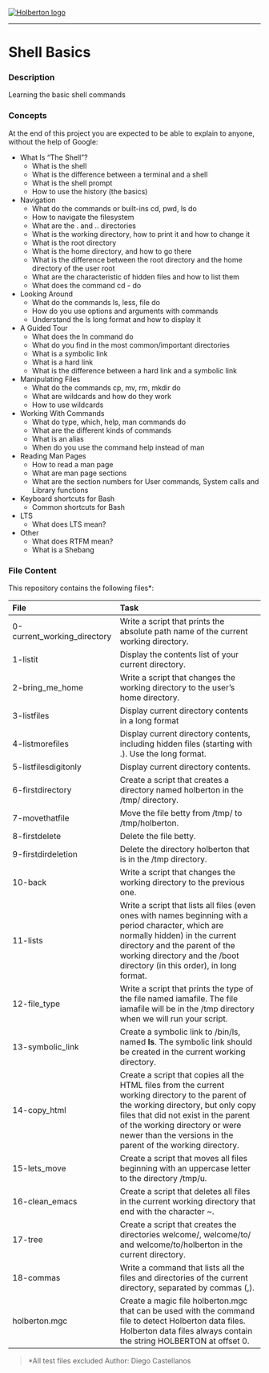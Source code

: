 [![Holberton logo](https://secure.meetupstatic.com/photos/event/6/9/5/0/600_445886960.jpeg)](https://www.holbertonschool.com/)

***

# Shell Basics

### Description
Learning the basic shell commands

### Concepts
At the end of this project you are expected to be able to explain to anyone, without the help of Google:


* What Is “The Shell”?
    * What is the shell
    * What is the difference between a terminal and a shell
    * What is the shell prompt
    * How to use the history (the basics)
* Navigation
    * What do the commands or built-ins cd, pwd, ls do
    * How to navigate the filesystem
    * What are the . and .. directories
    * What is the working directory, how to print it and how to change it
    * What is the root directory
    * What is the home directory, and how to go there
    * What is the difference between the root directory and the home directory of the user root
    * What are the characteristic of hidden files and how to list them
    * What does the command cd - do
* Looking Around
    * What do the commands ls, less, file do
    * How do you use options and arguments with commands
    * Understand the ls long format and how to display it
* A Guided Tour
    * What does the ln command do
    * What do you find in the most common/important directories
    * What is a symbolic link
    * What is a hard link
    * What is the difference between a hard link and a symbolic link
* Manipulating Files
    * What do the commands cp, mv, rm, mkdir do
    * What are wildcards and how do they work
    * How to use wildcards
* Working With Commands
    * What do type, which, help, man commands do
    * What are the different kinds of commands
    * What is an alias
    * When do you use the command help instead of man
* Reading Man Pages
    * How to read a man page
    * What are man page sections
    * What are the section numbers for User commands, System calls and Library functions
* Keyboard shortcuts for Bash
    * Common shortcuts for Bash
* LTS
    * What does LTS mean?
* Other
    * What does RTFM mean?
    * What is a Shebang

### File Content
This repository contains the following files*:

| File | Task |
| :--- | :--- |
| 0-current_working_directory | Write a script that prints the absolute path name of the current working directory. |
| 1-listit | Display the contents list of your current directory. |
| 2-bring_me_home | Write a script that changes the working directory to the user’s home directory. |
| 3-listfiles | Display current directory contents in a long format |
| 4-listmorefiles | Display current directory contents, including hidden files (starting with .). Use the long format. |
| 5-listfilesdigitonly | Display current directory contents. |
| 6-firstdirectory | Create a script that creates a directory named holberton in the /tmp/ directory. |
| 7-movethatfile | Move the file betty from /tmp/ to /tmp/holberton. |
| 8-firstdelete | Delete the file betty. |
| 9-firstdirdeletion | Delete the directory holberton that is in the /tmp directory. |
| 10-back | Write a script that changes the working directory to the previous one. |
| 11-lists | Write a script that lists all files (even ones with names beginning with a period character, which are normally hidden) in the current directory and the parent of the working directory and the /boot directory (in this order), in long format. |
| 12-file_type | Write a script that prints the type of the file named iamafile. The file iamafile will be in the /tmp directory when we will run your script. |
| 13-symbolic_link | Create a symbolic link to /bin/ls, named __ls__. The symbolic link should be created in the current working directory. |
| 14-copy_html | Create a script that copies all the HTML files from the current working directory to the parent of the working directory, but only copy files that did not exist in the parent of the working directory or were newer than the versions in the parent of the working directory. |
| 15-lets_move | Create a script that moves all files beginning with an uppercase letter to the directory /tmp/u. |
| 16-clean_emacs | Create a script that deletes all files in the current working directory that end with the character ~. |
| 17-tree | Create a script that creates the directories welcome/, welcome/to/ and welcome/to/holberton in the current directory. |
| 18-commas | Write a command that lists all the files and directories of the current directory, separated by commas (,). |
| holberton.mgc | Create a magic file holberton.mgc that can be used with the command file to detect Holberton data files. Holberton data files always contain the string HOLBERTON at offset 0. |

> *All test files excluded
> Author: Diego Castellanos
